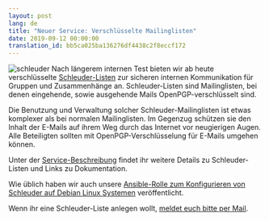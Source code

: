 ```yaml
---
layout: post
lang: de
title: "Neuer Service: Verschlüsselte Mailinglisten"
date: 2019-09-12 00:00:00
translation_id: bb5ca025ba136276df4438c2f8eccf172
---
```

![schleuder](/assets/img/schleuder.png)
Nach längerem internen Test bieten wir ab heute verschlüsselte <a href="/service/schleuder.html">Schleuder-Listen</a> zur sicheren internen Kommunikation für Gruppen und Zusammenhänge an. Schleuder-Listen sind Mailinglisten, bei denen eingehende, sowie ausgehende Mails OpenPGP-verschlüsselt sind.

Die Benutzung und Verwaltung solcher Schleuder-Mailinglisten ist etwas komplexer als bei normalen Mailinglisten. Im Gegenzug schützen sie den Inhalt der E-Mails auf ihrem Weg durch das Internet vor neugierigen Augen. Alle Beteiligten sollten mit OpenPGP-Verschlüsselung für E-Mails umgehen können.

<!--more-->

Unter der <a href="/service/schleuder.html">Service-Beschreibung</a> findet ihr weitere Details zu Schleuder-Listen und Links zu Dokumentation.

Wie üblich haben wir auch unsere <a target="_blank" href="https://github.com/systemli/ansible-role-schleuder">Ansible-Rolle zum Konfigurieren von Schleuder auf Debian Linux Systemen</a> veröffentlicht.

Wenn ihr eine Schleuder-Liste anlegen wollt, [meldet euch bitte per Mail](/kontakt.html).
